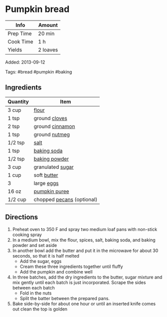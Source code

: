 # Pumpkin bread

| Info      | Amount   |
| --------- | -------- |
| Prep Time | 20 min   |
| Cook Time | 1 h      |
| Yields    | 2 loaves |

Added: 2013-09-12

Tags: #bread #pumpkin #baking

## Ingredients

| Quantity | Item                                                  |
| -------- | ----------------------------------------------------- |
| 3 cup    | [flour](../_ingredients/flour.md)                     |
| 1 tsp    | ground [cloves](../_ingredients/cloves.md)            |
| 2 tsp    | ground [cinnamon](../_ingredients/cinnamon.md)        |
| 1 tsp    | ground [nutmeg](../_ingredients/nutmeg.md)            |
| 1/2 tsp  | [salt](../_ingredients/salt.md)                       |
| 1 tsp    | [baking soda](../_ingredients/baking%20soda.md)       |
| 1/2 tsp  | [baking powder](../_ingredients/baking%20powder.md)   |
| 3 cup    | granulated [sugar](../_ingredients/sugar.md)          |
| 1 cup    | soft [butter](../_ingredients/butter.md)              |
| 3        | large [eggs](../_ingredients/egg.md)                  |
| 16 oz    | [pumpkin puree](../_ingredients/pumpkin%20puree.md)   |
| 1/2 cup  | chopped [pecans](../_ingredients/pecan.md) (optional) |

## Directions

1. Preheat oven to 350 F and spray two medium loaf pans with non-stick cooking spray
2. In a medium bowl, mix the flour, spices, salt, baking soda, and baking powder and set aside
3. In another bowl add the butter and put it in the microwave for about 30 seconds, so that it is half melted
    * Add the sugar, eggs
    * Cream these three ingredients together until fluffy
    * Add the pumpkin and combine well
4. In three batches, add the dry ingredients to the butter, sugar mixture and mix gently until each batch is just incorporated. Scrape the sides between each batch
    * Fold in the nuts
    * Split the batter between the prepared pans.
5. Bake side-by-side for about one hour or until an inserted knife comes out clean the top is golden
